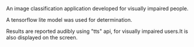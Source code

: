 An image classification application developed for visually impaired people.

A tensorflow lite model was used for determination.

Results are reported audibly using "tts" api, for visually impaired users.It is also displayed on the screen.
